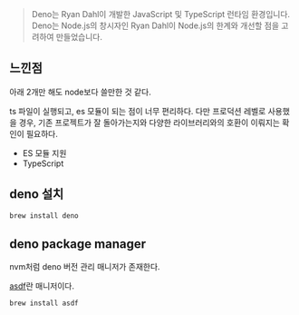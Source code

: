 > Deno는 Ryan Dahl이 개발한 JavaScript 및 TypeScript 런타임 환경입니다. Deno는 Node.js의 창시자인 Ryan Dahl이 Node.js의 한계와 개선할 점을 고려하여 만들었습니다.

## 느낀점

아래 2개만 해도 node보다 쓸만한 것 같다.

ts 파일이 실행되고, es 모듈이 되는 점이 너무 편리하다. 다만 프로덕션 레벨로 사용했을 경우, 기존 프로젝트가 잘 돌아가는지와 다양한 라이브러리와의 호환이 이뤄지는 확인이 필요하다.

* ES 모듈 지원
* TypeScript

## deno 설치

```bash
brew install deno
```

## deno package manager
nvm처럼 deno 버전 관리 매니저가 존재한다.

[asdf](https://asdf-vm.com/)란 매니저이다.

```bash
brew install asdf
```